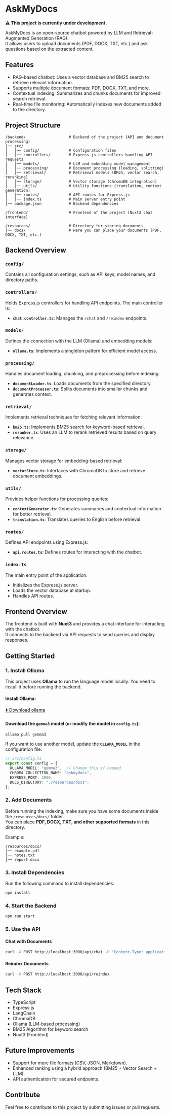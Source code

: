 # AskMyDocs

**⚠ This project is currently under development.**

AskMyDocs is an open-source chatbot powered by LLM and Retrieval-Augmented Generation (RAG).  
It allows users to upload documents (PDF, DOCX, TXT, etc.) and ask questions based on the extracted content.

## Features

- RAG-based chatbot: Uses a vector database and BM25 search to retrieve relevant information.
- Supports multiple document formats: PDF, DOCX, TXT, and more.
- Contextual indexing: Summarizes and chunks documents for improved search retrieval.
- Real-time file monitoring: Automatically indexes new documents added to the directory.

## Project Structure

```
/backend/                   # Backend of the project (API and document processing)
│── src/
│   │── config/             # Configuration files
│   │── controllers/        # Express.js controllers handling API requests
│   │── models/             # LLM and embedding model management
│   │── processing/         # Document processing (loading, splitting)
│   │── retrieval/          # Retrieval models (BM25, vector search, reranking)
│   │── storage/            # Vector storage (ChromaDB integration)
│   │── utils/              # Utility functions (translation, context generation)
│   │── routes/             # API routes for Express.js
│   │── index.ts            # Main server entry point
│── package.json            # Backend dependencies

/frontend/                  # Frontend of the project (Nuxt3 chat interface)

/resources/                 # Directory for storing documents
│── docs/                   # Here you can place your documents (PDF, DOCX, TXT, etc.)
```

## Backend Overview

### `config/`
Contains all configuration settings, such as API keys, model names, and directory paths.

### `controllers/`
Holds Express.js controllers for handling API endpoints. The main controller is:
- **`chat.controller.ts`**: Manages the `/chat` and `/reindex` endpoints.

### `models/`
Defines the connection with the LLM (Ollama) and embedding models:
- **`ollama.ts`**: Implements a singleton pattern for efficient model access.

### `processing/`
Handles document loading, chunking, and preprocessing before indexing:
- **`documentLoader.ts`**: Loads documents from the specified directory.
- **`documentProcessor.ts`**: Splits documents into smaller chunks and generates context.

### `retrieval/`
Implements retrieval techniques for fetching relevant information:
- **`bm25.ts`**: Implements BM25 search for keyword-based retrieval.
- **`reranker.ts`**: Uses an LLM to rerank retrieved results based on query relevance.

### `storage/`
Manages vector storage for embedding-based retrieval:
- **`vectorStore.ts`**: Interfaces with ChromaDB to store and retrieve document embeddings.

### `utils/`
Provides helper functions for processing queries:
- **`contextGenerator.ts`**: Generates summaries and contextual information for better retrieval.
- **`translation.ts`**: Translates queries to English before retrieval.

### `routes/`
Defines API endpoints using Express.js:
- **`api.routes.ts`**: Defines routes for interacting with the chatbot.

### `index.ts`
The main entry point of the application.
- Initializes the Express.js server.
- Loads the vector database at startup.
- Handles API routes.

## Frontend Overview

The frontend is built with **Nuxt3** and provides a chat interface for interacting with the chatbot.  
It connects to the backend via API requests to send queries and display responses.

## Getting Started

### 1. Install Ollama

This project uses **Ollama** to run the language model locally. You need to install it before running the backend.

#### Install Ollama:

[⬇️ Download ollama](https://ollama.com/)


#### Download the `gemma3` model (or modify the model in `config.ts`):
```sh
ollama pull gemma3
```

If you want to use another model, update the **`OLLAMA_MODEL`** in the configuration file:
```ts
// src/config.ts
export const config = {
  OLLAMA_MODEL: "gemma3",  // Change this if needed
  CHROMA_COLLECTION_NAME: "askmydocs",
  EXPRESS_PORT: 3000,
  DOCS_DIRECTORY: "./resources/docs",
};
```

### 2. Add Documents

Before running the indexing, make sure you have some documents inside the `/resources/docs/` folder.  
You can place **PDF, DOCX, TXT, and other supported formats** in this directory.

Example:
```
/resources/docs/
│── example.pdf
│── notes.txt
│── report.docx
```

### 3. Install Dependencies

Run the following command to install dependencies:
```sh
npm install
```

### 4. Start the Backend

```sh
npm run start
```

### 5. Use the API

#### Chat with Documents
```sh
curl -X POST http://localhost:3000/api/chat -H "Content-Type: application/json" -d '{"message": "What is this document about?"}'
```

#### Reindex Documents
```sh
curl -X POST http://localhost:3000/api/reindex
```

## Tech Stack

- TypeScript
- Express.js
- LangChain
- ChromaDB
- Ollama (LLM-based processing)
- BM25 Algorithm for keyword search
- Nuxt3 (Frontend)

## Future Improvements

- Support for more file formats (CSV, JSON, Markdown).
- Enhanced ranking using a hybrid approach (BM25 + Vector Search + LLM).
- API authentication for secured endpoints.

## Contribute
Feel free to contribute to this project by submitting issues or pull requests.  
